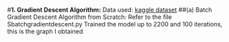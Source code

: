 #**1. Gradient Descent Algorithm:**
Data used: [kaggle dataset](https://www.kaggle.com/datasets/sukhmandeepsinghbrar/house-prices-india)
##(a) Batch Gradient Descent Algorithm from Scratch:
Refer to the file Sbatchgradientdescent.py
Trained the model up to 2200 and 100 iterations, this is the graph I obtained
